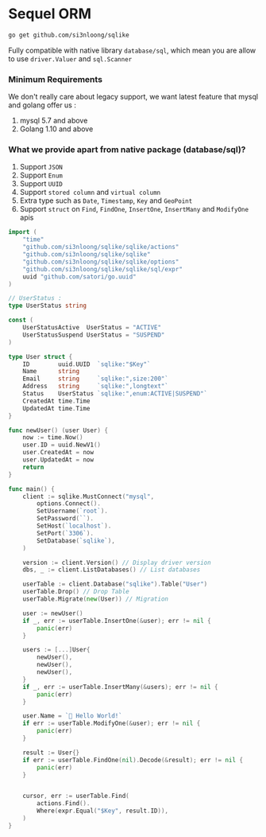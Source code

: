 # Sequel ORM

```bash
go get github.com/si3nloong/sqlike
```

Fully compatible with native library `database/sql`, which mean you are allow to use `driver.Valuer` and `sql.Scanner`

### Minimum Requirements

We don't really care about legacy support, we want latest feature that mysql and golang offer us :

1. mysql 5.7 and above
2. Golang 1.10 and above

### What we provide apart from native package (database/sql)?

1. Support `JSON`
2. Support `Enum`
3. Support `UUID`
4. Support `stored column` and `virtual column`
5. Extra type such as `Date`, `Timestamp`, `Key` and `GeoPoint`
6. Support `struct` on `Find`, `FindOne`, `InsertOne`, `InsertMany` and `ModifyOne` apis

```go
import (
    "time"
    "github.com/si3nloong/sqlike/sqlike/actions"
    "github.com/si3nloong/sqlike/sqlike"
    "github.com/si3nloong/sqlike/sqlike/options"
    "github.com/si3nloong/sqlike/sqlike/sql/expr"
    uuid "github.com/satori/go.uuid"
)

// UserStatus :
type UserStatus string

const (
    UserStatusActive  UserStatus = "ACTIVE"
    UserStatusSuspend UserStatus = "SUSPEND"
)

type User struct {
    ID        uuid.UUID  `sqlike:"$Key"`
    Name      string
    Email     string     `sqlike:",size:200"`
    Address   string     `sqlike:",longtext"`
    Status    UserStatus `sqlike:",enum:ACTIVE|SUSPEND"`
    CreatedAt time.Time
    UpdatedAt time.Time
}

func newUser() (user User) {
    now := time.Now()
    user.ID = uuid.NewV1()
    user.CreatedAt = now
    user.UpdatedAt = now
    return
}

func main() {
    client := sqlike.MustConnect("mysql",
        options.Connect().
        SetUsername(`root`).
        SetPassword(``).
        SetHost(`localhost`).
        SetPort(`3306`).
        SetDatabase(`sqlike`),
    )

    version := client.Version() // Display driver version
    dbs, _ := client.ListDatabases() // List databases

    userTable := client.Database("sqlike").Table("User")
    userTable.Drop() // Drop Table
    userTable.Migrate(new(User)) // Migration

    user := newUser()
    if _, err := userTable.InsertOne(&user); err != nil {
        panic(err)
    }

    users := [...]User{
        newUser(),
        newUser(),
        newUser(),
    }
    if _, err := userTable.InsertMany(&users); err != nil {
        panic(err)
    }

    user.Name = `🤖 Hello World!`
    if err := userTable.ModifyOne(&user); err != nil {
        panic(err)
    }

    result := User{}
    if err := userTable.FindOne(nil).Decode(&result); err != nil {
        panic(err)
    }


    cursor, err := userTable.Find(
        actions.Find().
        Where(expr.Equal("$Key", result.ID)),
    )
}
```
